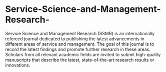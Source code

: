 Service-Science-and-Management-Research-
========================================

Service Science and Management Research (SSMR) is an internationally refereed journal dedicated to publishing the latest advancements in different areas of service and management. The goal of this journal is to record the latest findings and promote further research in these areas. Scholars from all relevant academic fields are invited to submit high-quality manuscripts that describe the latest, state-of-the-art research results or innovations.
